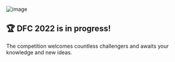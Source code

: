 ![image](https://user-images.githubusercontent.com/16293464/168073846-b2b21d02-2a13-4b43-bcf0-82b2b9fe5f5b.png)

## 🏆 DFC 2022 is in progress!

The competition welcomes countless challengers and awaits your knowledge and new ideas.
